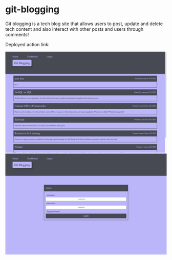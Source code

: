 # git-blogging

Git blogging is a tech blog site that allows users to post, update and delete tech content and also interact with other posts and users through comments!

Deployed action link:

![screenshot](public/images/Screen%20Shot%202022-05-23%20at%209.57.42%20AM.png)
![screenshot2](public/images/Screen%20Shot%202022-05-23%20at%209.57.52%20AM.png)
